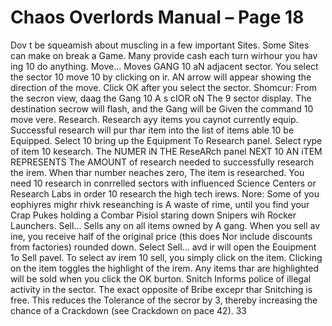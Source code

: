# Chaos Overlords Manual – Page 18

Dov t be squeamish about muscling in a few important Sites. Some Sites can make on break a Game. Many provide cash each turn wirhour you hav ing 10 do anything. Move... Moves GANG 10 aN adjacent sector. You select the sector 10 move 10 by clicking on ir. AN arrow will appear showing the direction of the move. Click OK after you select the sector. Shomcur: From the secron view, daag the Gang 10 A s cIOR oN The 9 sector display. The destination secrow will flash, and the Gang will be Given the command 10 move vere. Research. Research ayy items you caynot currently equip. Successful research will pur thar item into the list of items able 10 be Equipped. Select 10 bring up the Equipment To Research panel. Select rype of item 10 kesearch. The NUMER iN THE ReseARch panel NEXT 10 AN iTEM REPRESENTS The AMOUNT of research needed to successfully research the irem. When thar number neaches zero, The item is researched. You need 10 research in conrrelled sectors with influenced Science Centers or Research Labs in order 10 research the high tech irews. Nore: Some of you eophiyres mighr rhivk reseanching is A waste of rime, until you find your Crap Pukes holding a Combar Pisiol staring down Snipers wih Rocker Launchers. Sell... Sells any on all items owned by A gang. When you sell av ine, you receive half of the original price (this does Nor include discounts from factories) rounded down. Select Sell... avd ir will open the Eouipment 1o Sell pavel. To select av irem 10 sell, you simply click on the item. Clicking on the item toggles the highlight of the irem. Any items thar are highlighted will be sold when you click the OK burton. Snitch Informs police of illegal activity in the sector. The exact opposite of Bribe excepr thar Snitching is free. This reduces the Tolerance of the secror by 3, thereby increasing the chance of a Crackdown (see Crackdown on pace 42). 33

